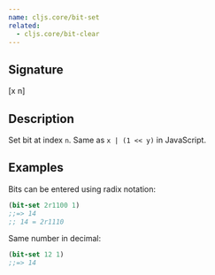 ```yaml
---
name: cljs.core/bit-set
related:
  - cljs.core/bit-clear
---
```


## Signature
[x n]


## Description

Set bit at index `n`.  Same as `x | (1 << y)` in JavaScript.


## Examples

Bits can be entered using radix notation:

```clj
(bit-set 2r1100 1)
;;=> 14
;; 14 = 2r1110
```

Same number in decimal:

```clj
(bit-set 12 1)
;;=> 14
```